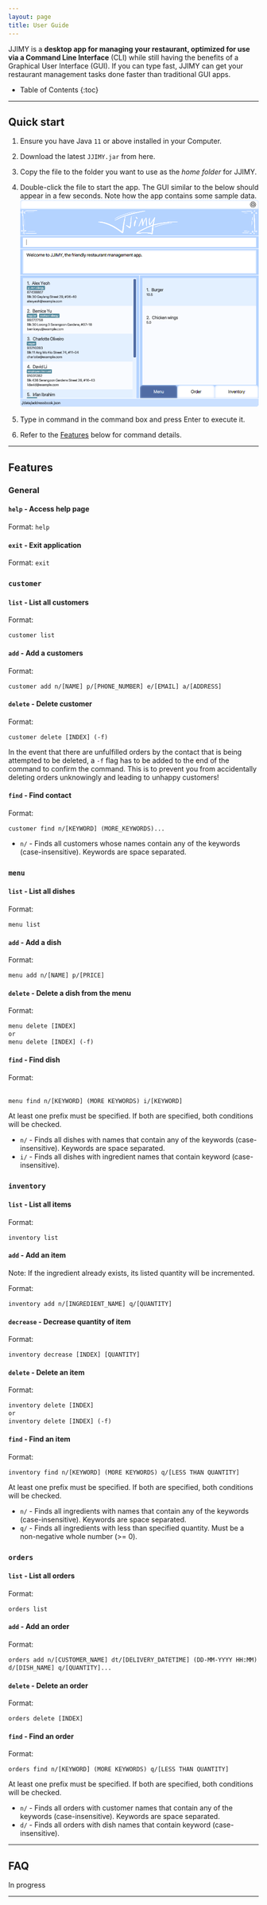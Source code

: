 ```yaml
---
layout: page
title: User Guide
---
```


JJIMY is a **desktop app for managing your restaurant, optimized for use via a Command Line Interface** (CLI) while still having the benefits of a Graphical User Interface (GUI). If you can type fast, JJIMY can get your restaurant management tasks done faster than traditional GUI apps.

* Table of Contents
{:toc}

--------------------------------------------------------------------------------------------------------------------

## Quick start

1. Ensure you have Java `11` or above installed in your Computer.

2. Download the latest `JJIMY.jar` from here.

3. Copy the file to the folder you want to use as the _home folder_ for JJIMY.

4. Double-click the file to start the app. The GUI similar to the below should appear in a few seconds. Note how the app contains some sample data.<br>
   ![Ui](images/Ui.png)

5. Type in command in the command box and press Enter to execute it.

6. Refer to the [Features](#features) below for command details.

--------------------------------------------------------------------------------------------------------------------

## Features

### General

#### `help` - Access help page
Format: `help`

#### `exit` - Exit application
Format: `exit`

### `customer`

#### `list` - List all customers
Format: 
```
customer list
```

#### `add` - Add a customers
Format: 
```
customer add n/[NAME] p/[PHONE_NUMBER] e/[EMAIL] a/[ADDRESS]
```

#### `delete` - Delete customer
Format:
```
customer delete [INDEX] (-f)
```

In the event that there are unfulfilled orders by the contact that is being attempted to be deleted, a `-f` flag has to be added to the end of the command to confirm the command. This is to prevent you from accidentally deleting orders unknowingly and leading to unhappy customers!

#### `find` - Find contact
Format:
```
customer find n/[KEYWORD] (MORE_KEYWORDS)...
```

- `n/` - Finds all customers whose names contain any of the keywords (case-insensitive). Keywords are space separated.

### `menu`

#### `list` - List all dishes
Format: 
```
menu list
```

#### `add` - Add a dish
Format: 
```
menu add n/[NAME] p/[PRICE]  
```

#### `delete` - Delete a dish from the menu
Format:
```
menu delete [INDEX]
or
menu delete [INDEX] (-f)
```

#### `find` - Find dish
Format:
```

menu find n/[KEYWORD] (MORE KEYWORDS) i/[KEYWORD]
```

At least one prefix must be specified. If both are specified, both conditions will be checked.

- `n/` - Finds all dishes with names that contain any of the keywords (case-insensitive). Keywords are space separated. 
- `i/` - Finds all dishes with ingredient names that contain keyword (case-insensitive).

### `inventory`

#### `list` - List all items
Format: 
```
inventory list
```

#### `add` - Add an item
Note:
If the ingredient already exists, its listed quantity will be incremented.

Format: 
```
inventory add n/[INGREDIENT_NAME] q/[QUANTITY]
```

#### `decrease` - Decrease quantity of item
Format:
```
inventory decrease [INDEX] [QUANTITY]
```

#### `delete` - Delete an item
Format:
```
inventory delete [INDEX]
or
inventory delete [INDEX] (-f)
```

#### `find` - Find an item
Format:
```
inventory find n/[KEYWORD] (MORE KEYWORDS) q/[LESS THAN QUANTITY]
```

At least one prefix must be specified. If both are specified, both conditions will be checked.

- `n/` - Finds all ingredients with names that contain any of the keywords (case-insensitive). Keywords are space separated. 
- `q/` - Finds all ingredients with less than specified quantity. Must be a non-negative whole number (>= 0).

### `orders`

#### `list` - List all orders
Format: 
```
orders list
```

#### `add` - Add an order
Format: 
```
orders add n/[CUSTOMER_NAME] dt/[DELIVERY_DATETIME] (DD-MM-YYYY HH:MM) d/[DISH_NAME] q/[QUANTITY]...  
```

#### `delete` - Delete an order
Format:
```
orders delete [INDEX]
```

#### `find` - Find an order
Format:
```
orders find n/[KEYWORD] (MORE KEYWORDS) q/[LESS THAN QUANTITY]
```

At least one prefix must be specified. If both are specified, both conditions will be checked.

- `n/` - Finds all orders with customer names that contain any of the keywords (case-insensitive). Keywords are space separated. 
- `d/` - Finds all orders with dish names that contain keyword (case-insensitive).


--------------------------------------------------------------------------------------------------------------------

## FAQ

In progress

--------------------------------------------------------------------------------------------------------------------
